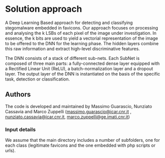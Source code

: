# Solution approach
A Deep Learning Based approach for detecting and classifying stegomalware embedded in favicons.
Our approach focuses on processing and analysing the k LSBs of each pixel of the image under investigation. In essence, the k bits are used to yield a vectorial representation of the image to be offered to the DNN for the learning phase. The hidden layers combine this raw information and extract high-level discriminative features.

The DNN consists of a stack of different sub-nets. Each SubNet is composed of three main parts: a fully-connected dense layer equipped with a Rectified Linear Unit (ReLU), a batch-normalization layer and a dropout layer. The output layer of the DNN is instantiated on the basis of the specific task, detection or classification. 

## Authors

The code is developed and maintained by Massimo Guarascio, Nunziato Cassavia and Marco Zuppelli (massimo.guarascio@icar.cnr.it , nunziato.cassavia@icar.cnr.it, marco.zuppelli@ge.imati.cnr.it)


### Input details
We assume that the main directory includes a number of subfolders, one for each class (legitimate favicons and the one embedded with php scripts or urls).
